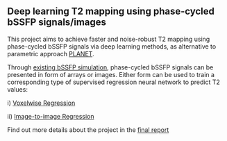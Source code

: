 ## Deep learning T2 mapping using phase-cycled bSSFP signals/images

This project aims to achieve faster and noise-robust T2 mapping using phase-cycled bSSFP signals via deep learning methods, as alternative to parametric approach [PLANET](https://onlinelibrary.wiley.com/doi/full/10.1002/mrm.26717).  

Through [existing bSSFP simulation](https://github.com/yv17/FYP-Python/blob/master/bssfp_data_generator/bssfp.py), phase-cycled bSSFP signals can be presented in form of arrays or images. Either form can be used to train a corresponding type of supervised regression neural network to predict T2 values:

i)  [Voxelwise Regression](https://github.com/yv17/FYP-Python/blob/master/voxel_reg.ipynb)

ii) [Image-to-image Regression](https://github.com/yv17/FYP-Python/blob/master/voxel_reg.ipynb)

Find out more details about the project in the [final report](https://github.com/yv17/FYP-Python/blob/master/Final%20Report.pdf)

